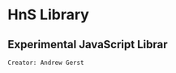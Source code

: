 HnS Library
========
Experimental JavaScript Librar
-------------------------------
`Creator: Andrew Gerst`